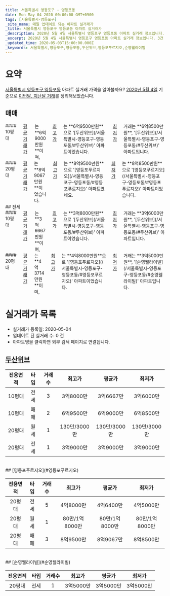 ```yaml
---
title: 서울특별시 영등포구 - 영등포동
date: Mon May 04 2020 00:00:00 GMT+0900
tags: [서울특별시-영등포구]
_site_name: 매일 업데이트 되는 아파트 실거래가
_title: 서울특별시 영등포구 영등포동 아파트 실거래가
_description: 2020년 5월 4일 서울특별시 영등포구 영등포동 아파트 실거래 정보입니다. 3건 아파트 정보가 있습니다.
_excerpt: 2020년 5월 4일 서울특별시 영등포구 영등포동 아파트 실거래 정보입니다. 3건 아파트 정보가 있습니다.
_updated_time: 2020-05-03T15:00:00.000Z
_keywords: 서울특별시,영등포구,영등포동,두산위브,영등포푸르지오,순영웰라이빌
---
```





# 요약
<ins>서울특별시 영등포구 영등포동</ins> 아파트 실거래 가격을 알아볼까요? <ins>2020년 5월 4일</ins> 기준으로 <ins>이번달, 지난달 거래</ins>를 정리해보았습니다.

## 매매
<div class="container">
<div class="six columns" markdown="1">
#### 10평대
<ins>평균 거래가</ins>는 **6억9000만원**이며, <ins>최고가</ins>는 **6억9500만원**으로 '[두산위브](/서울특별시-영등포구-영등포동/#두산위브)' 아파트이었습니다. <ins>최저가</ins> 거래는 **6억8500만원**, '[두산위브](/서울특별시-영등포구-영등포동/#두산위브)' 아파트입니다.
</div>
<div class="six columns" markdown="1">
#### 20평대
<ins>평균 거래가</ins>는 **8억9067만원**이었습니다. <ins>최고가</ins>는 **8억9500만원**으로 '[영등포푸르지오](/서울특별시-영등포구-영등포동/#영등포푸르지오)' 아파트였네요. <ins>최저가</ins>는 **8억8500만원**으로 '[영등포푸르지오](/서울특별시-영등포구-영등포동/#영등포푸르지오)' 아파트이었습니다.
</div>
</div>
## 전세
<div class="container">
<div class="six columns" markdown="1">
#### 10평대
<ins>평균 거래가</ins>는 **3억6667만원**이며, <ins>최고가</ins>는 **3억8000만원**으로 '[두산위브](/서울특별시-영등포구-영등포동/#두산위브)' 아파트이었습니다. <ins>최저가</ins> 거래는 **3억6000만원**, '[두산위브](/서울특별시-영등포구-영등포동/#두산위브)' 아파트입니다.
</div>
<div class="six columns" markdown="1">
#### 20평대
<ins>평균 거래가</ins>는 **4억3714만원**이며, <ins>최고가</ins>는 **4억8000만원**으로 '[영등포푸르지오](/서울특별시-영등포구-영등포동/#영등포푸르지오)' 아파트이었습니다. <ins>최저가</ins> 거래는 **3억5000만원**, '[순영웰라이빌](/서울특별시-영등포구-영등포동/#순영웰라이빌)' 아파트입니다.
</div>
</div>



# 실거래가 목록
- 실거래가 등록일: 2020-05-04
- 업데이트 된 실거래 수: 0 건
- 아파트명을 클릭하면 외부 검색 페이지로 연결됩니다.

## [두산위브](#두산위브)

|전용면적|타입|거래수|최고가|평균가|최저가|
|:---:|:---:|:---:|:---:|:---:|:---:|
|10평대|<span class="deal-type-2">전세</span>|3|3억8000만|3억6667만|3억6000만|
|10평대|<span class="deal-type-1">매매</span>|2|6억9500만|6억9000만|6억8500만|
|20평대|<span class="deal-type-3">월세</span>|1|130만/3000만|130만/3000만|130만/3000만|
|20평대|<span class="deal-type-2">전세</span>|1|3억9000만|3억9000만|3억9000만|

<br/>
## [영등포푸르지오](#영등포푸르지오)

|전용면적|타입|거래수|최고가|평균가|최저가|
|:---:|:---:|:---:|:---:|:---:|:---:|
|20평대|<span class="deal-type-2">전세</span>|5|4억8000만|4억6400만|4억5000만|
|20평대|<span class="deal-type-3">월세</span>|1|80만/1억8000만|80만/1억8000만|80만/1억8000만|
|20평대|<span class="deal-type-1">매매</span>|3|8억9500만|8억9067만|8억8500만|

<br/>
## [순영웰라이빌](#순영웰라이빌)

|전용면적|타입|거래수|최고가|평균가|최저가|
|:---:|:---:|:---:|:---:|:---:|:---:|
|20평대|<span class="deal-type-2">전세</span>|1|3억5000만|3억5000만|3억5000만|

<br/>



